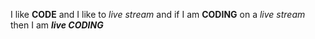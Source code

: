 I like **CODE** and I like to _live stream_ and if  I am __CODING__ on a *live stream* then I am __*live CODING*__
